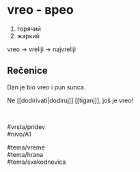 # vreo - врео

1. горячий  
2. жаркий

vreo → vreliji → najvreliji

## Rečenice

Dan je bio vreo i pun sunca.

Ne [[dodirivati|dodiruj]] [[tiganj]], još je vreo!

<br>

#vrsta/pridev  
#nivo/A1  

#tema/vreme  
#tema/hrana  
#tema/svakodnevica
